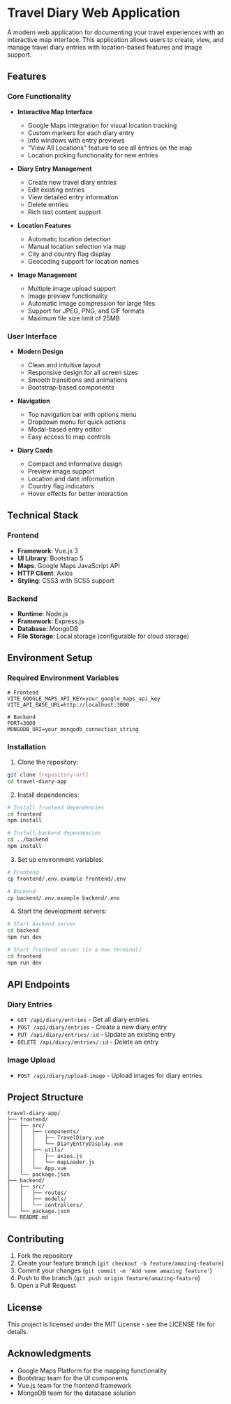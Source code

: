 # Travel Diary Web Application

A modern web application for documenting your travel experiences with an interactive map interface. This application allows users to create, view, and manage travel diary entries with location-based features and image support.

## Features

### Core Functionality

- **Interactive Map Interface**

  - Google Maps integration for visual location tracking
  - Custom markers for each diary entry
  - Info windows with entry previews
  - "View All Locations" feature to see all entries on the map
  - Location picking functionality for new entries

- **Diary Entry Management**

  - Create new travel diary entries
  - Edit existing entries
  - View detailed entry information
  - Delete entries
  - Rich text content support

- **Location Features**

  - Automatic location detection
  - Manual location selection via map
  - City and country flag display
  - Geocoding support for location names

- **Image Management**
  - Multiple image upload support
  - Image preview functionality
  - Automatic image compression for large files
  - Support for JPEG, PNG, and GIF formats
  - Maximum file size limit of 25MB

### User Interface

- **Modern Design**

  - Clean and intuitive layout
  - Responsive design for all screen sizes
  - Smooth transitions and animations
  - Bootstrap-based components

- **Navigation**

  - Top navigation bar with options menu
  - Dropdown menu for quick actions
  - Modal-based entry editor
  - Easy access to map controls

- **Diary Cards**
  - Compact and informative design
  - Preview image support
  - Location and date information
  - Country flag indicators
  - Hover effects for better interaction

## Technical Stack

### Frontend

- **Framework**: Vue.js 3
- **UI Library**: Bootstrap 5
- **Maps**: Google Maps JavaScript API
- **HTTP Client**: Axios
- **Styling**: CSS3 with SCSS support

### Backend

- **Runtime**: Node.js
- **Framework**: Express.js
- **Database**: MongoDB
- **File Storage**: Local storage (configurable for cloud storage)

## Environment Setup

### Required Environment Variables

```env
# Frontend
VITE_GOOGLE_MAPS_API_KEY=your_google_maps_api_key
VITE_API_BASE_URL=http://localhost:3000

# Backend
PORT=3000
MONGODB_URI=your_mongodb_connection_string
```

### Installation

1. Clone the repository:

```bash
git clone [repository-url]
cd travel-diary-app
```

2. Install dependencies:

```bash
# Install frontend dependencies
cd frontend
npm install

# Install backend dependencies
cd ../backend
npm install
```

3. Set up environment variables:

```bash
# Frontend
cp frontend/.env.example frontend/.env

# Backend
cp backend/.env.example backend/.env
```

4. Start the development servers:

```bash
# Start backend server
cd backend
npm run dev

# Start frontend server (in a new terminal)
cd frontend
npm run dev
```

## API Endpoints

### Diary Entries

- `GET /api/diary/entries` - Get all diary entries
- `POST /api/diary/entries` - Create a new diary entry
- `PUT /api/diary/entries/:id` - Update an existing entry
- `DELETE /api/diary/entries/:id` - Delete an entry

### Image Upload

- `POST /api/diary/upload-image` - Upload images for diary entries

## Project Structure

```
travel-diary-app/
├── frontend/
│   ├── src/
│   │   ├── components/
│   │   │   ├── TravelDiary.vue
│   │   │   └── DiaryEntryDisplay.vue
│   │   ├── utils/
│   │   │   ├── axios.js
│   │   │   └── mapLoader.js
│   │   └── App.vue
│   └── package.json
├── backend/
│   ├── src/
│   │   ├── routes/
│   │   ├── models/
│   │   └── controllers/
│   └── package.json
└── README.md
```

## Contributing

1. Fork the repository
2. Create your feature branch (`git checkout -b feature/amazing-feature`)
3. Commit your changes (`git commit -m 'Add some amazing feature'`)
4. Push to the branch (`git push origin feature/amazing-feature`)
5. Open a Pull Request

## License

This project is licensed under the MIT License - see the LICENSE file for details.

## Acknowledgments

- Google Maps Platform for the mapping functionality
- Bootstrap team for the UI components
- Vue.js team for the frontend framework
- MongoDB team for the database solution
